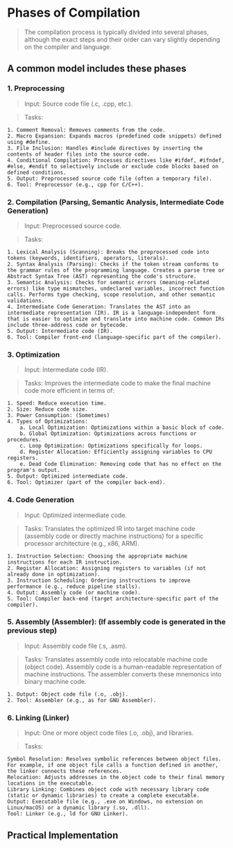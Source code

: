# Phases of Compilation

> The compilation process is typically divided into several phases, although the exact steps and their order can vary slightly depending on the compiler and language.

## A common model includes these phases

### 1. Preprocessing

> Input: Source code file (.c, .cpp, etc.).

> Tasks:

```text
1. Comment Removal: Removes comments from the code.
2. Macro Expansion: Expands macros (predefined code snippets) defined using #define.
3. File Inclusion: Handles #include directives by inserting the contents of header files into the source code.
4. Conditional Compilation: Processes directives like #ifdef, #ifndef, #else, #endif to selectively include or exclude code blocks based on defined conditions.
5. Output: Preprocessed source code file (often a temporary file).
6. Tool: Preprocessor (e.g., cpp for C/C++).
```

### 2. Compilation (Parsing, Semantic Analysis, Intermediate Code Generation)

> Input: Preprocessed source code.

> Tasks:

```text
1. Lexical Analysis (Scanning): Breaks the preprocessed code into tokens (keywords, identifiers, operators, literals).
2. Syntax Analysis (Parsing): Checks if the token stream conforms to the grammar rules of the programming language. Creates a parse tree or Abstract Syntax Tree (AST) representing the code's structure.
3. Semantic Analysis: Checks for semantic errors (meaning-related errors) like type mismatches, undeclared variables, incorrect function calls. Performs type checking, scope resolution, and other semantic validations.
4. Intermediate Code Generation: Translates the AST into an intermediate representation (IR). IR is a language-independent form that is easier to optimize and translate into machine code. Common IRs include three-address code or bytecode.
5. Output: Intermediate code (IR).
6. Tool: Compiler front-end (language-specific part of the compiler).
```

### 3. Optimization

> Input: Intermediate code (IR).

> Tasks: Improves the intermediate code to make the final machine code more efficient in terms of:

```text
1. Speed: Reduce execution time.
2. Size: Reduce code size.
3. Power Consumption: (Sometimes)
4. Types of Optimizations:
    a. Local Optimization: Optimizations within a basic block of code.
    b. Global Optimization: Optimizations across functions or procedures.
    c. Loop Optimization: Optimizations specifically for loops.
    d. Register Allocation: Efficiently assigning variables to CPU registers.
    e. Dead Code Elimination: Removing code that has no effect on the program's output.
5. Output: Optimized intermediate code.
6. Tool: Optimizer (part of the compiler back-end).
```

### 4. Code Generation

> Input: Optimized intermediate code.

> Tasks: Translates the optimized IR into target machine code (assembly code or directly machine instructions) for a specific processor architecture (e.g., x86, ARM).

```text
1. Instruction Selection: Choosing the appropriate machine instructions for each IR instruction.
2. Register Allocation: Assigning registers to variables (if not already done in optimization).
3. Instruction Scheduling: Ordering instructions to improve performance (e.g., reduce pipeline stalls).
4. Output: Assembly code (or machine code).
5. Tool: Compiler back-end (target architecture-specific part of the compiler).
```

### 5. Assembly (Assembler): (If assembly code is generated in the previous step)

> Input: Assembly code file (.s, .asm).

> Tasks: Translates assembly code into relocatable machine code (object code). Assembly code is a human-readable representation of machine instructions. The assembler converts these mnemonics into binary machine code.

```text
1. Output: Object code file (.o, .obj).
2. Tool: Assembler (e.g., as for GNU Assembler).
```

### 6. Linking (Linker)

> Input: One or more object code files (.o, .obj), and libraries.

> Tasks:

```text
Symbol Resolution: Resolves symbolic references between object files. For example, if one object file calls a function defined in another, the linker connects these references.
Relocation: Adjusts addresses in the object code to their final memory locations in the executable.
Library Linking: Combines object code with necessary library code (static or dynamic libraries) to create a complete executable.
Output: Executable file (e.g., .exe on Windows, no extension on Linux/macOS) or a dynamic library (.so, .dll).
Tool: Linker (e.g., ld for GNU Linker).
```

## Practical Implementation
